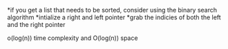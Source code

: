 *if you get a list that needs to be sorted, consider using the binary search algorithm
*intialize a right and left pointer
*grab the indicies of both the left and the right pointer

o(log(n)) time complexity and O(log(n)) space 
